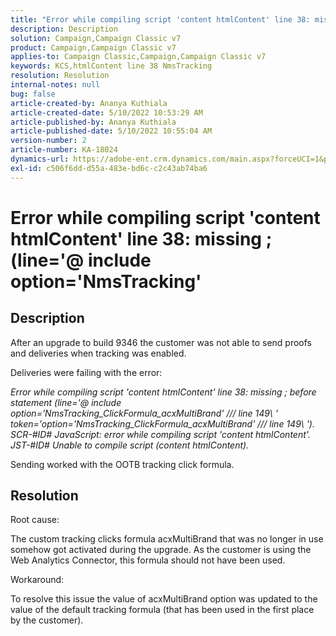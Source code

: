 ```yaml
---
title: "Error while compiling script 'content htmlContent' line 38: missing ; (line='@ include option='NmsTracking'"
description: Description
solution: Campaign,Campaign Classic v7
product: Campaign,Campaign Classic v7
applies-to: Campaign Classic,Campaign,Campaign Classic v7
keywords: KCS,htmlContent line 38 NmsTracking
resolution: Resolution
internal-notes: null
bug: false
article-created-by: Ananya Kuthiala
article-created-date: 5/10/2022 10:53:29 AM
article-published-by: Ananya Kuthiala
article-published-date: 5/10/2022 10:55:04 AM
version-number: 2
article-number: KA-18024
dynamics-url: https://adobe-ent.crm.dynamics.com/main.aspx?forceUCI=1&pagetype=entityrecord&etn=knowledgearticle&id=43feda6c-4fd0-ec11-a7b5-0022480a8e40
exl-id: c506f6dd-d55a-483e-bd6c-c2c43ab74ba6
---
```

# Error while compiling script 'content htmlContent' line 38: missing ; (line='@ include option='NmsTracking'

## Description


After an upgrade to build 9346 the customer was not able to send proofs and deliveries when tracking was enabled.

Deliveries were failing with the error:

*Error while compiling script 'content htmlContent' line 38: missing ; before statement (line='@ include option='NmsTracking_ClickFormula_acxMultiBrand' /// line 149\ ' token='option='NmsTracking_ClickFormula_acxMultiBrand' /// line 149\ '). SCR-#ID# JavaScript: error while compiling script 'content htmlContent'. JST-#ID# Unable to compile script (content htmlContent).*

Sending worked with the OOTB tracking click formula.


## Resolution


Root cause:

The custom tracking clicks formula acxMultiBrand that was no longer in use somehow got activated during the upgrade. As the customer is using the Web Analytics Connector, this formula should not have been used.

Workaround:

To resolve this issue the value of acxMultiBrand option was updated to the value of the default tracking formula (that has been used in the first place by the customer).
